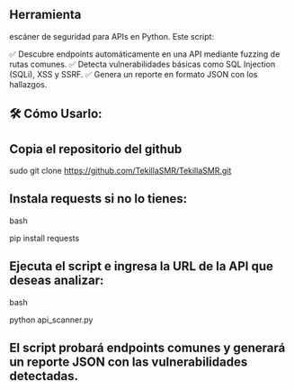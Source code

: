 Herramienta
-----------
escáner de seguridad para APIs en Python. Este script:

✅ Descubre endpoints automáticamente en una API mediante fuzzing de rutas comunes.
✅ Detecta vulnerabilidades básicas como SQL Injection (SQLi), XSS y SSRF.
✅ Genera un reporte en formato JSON con los hallazgos.




🛠 Cómo Usarlo:
------------------

Copia el repositorio del github
---------------------------------
sudo git clone https://github.com/TekillaSMR/TekillaSMR.git

Instala requests si no lo tienes:
---------------------------------

bash

pip install requests

Ejecuta el script e ingresa la URL de la API que deseas analizar:
----------------------------------------------------------------

bash

python api_scanner.py

El script probará endpoints comunes y generará un reporte JSON con las vulnerabilidades detectadas.
---------------------------------------------------------------------------------------------------
